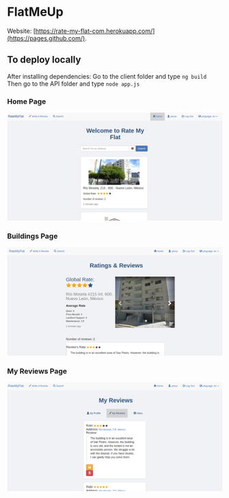 # FlatMeUp

Website: [https://rate-my-flat-com.herokuapp.com/](https://pages.github.com/).

## To deploy locally
After installing dependencies:
Go to the client folder and type ```ng build```
Then go to the API folder and type ```node app.js```

### Home Page
![Alt text](images/picture1.png?raw=true "Home Page")

### Buildings Page
![Alt text](images/picture2.png?raw=true "Buildings Page")

### My Reviews Page
![Alt text](images/picture3.png?raw=true "My reviews Page")

